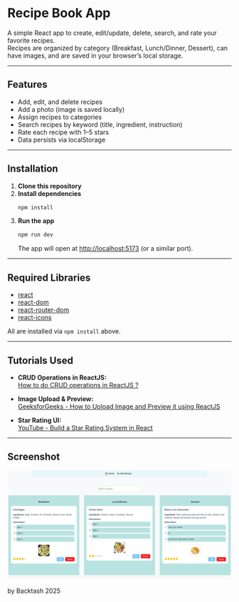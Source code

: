 # Recipe Book App

A simple React app to create, edit/update, delete, search, and rate your favorite recipes.\
Recipes are organized by category (Breakfast, Lunch/Dinner, Dessert), can have images, and are saved in your browser’s local storage.



---

## Features

- Add, edit, and delete recipes
- Add a photo (image is saved locally)
- Assign recipes to categories
- Search recipes by keyword (title, ingredient, instruction)
- Rate each recipe with 1–5 stars
- Data persists via localStorage

---

## Installation

1. **Clone this repository**
2. **Install dependencies**
   ```bash
   npm install
   ```
3. **Run the app**
   ```bash
   npm run dev
   ```
   The app will open at [http://localhost:5173](http://localhost:5173) (or a similar port).

---

## Required Libraries

- [react](https://react.dev/)
- [react-dom](https://react.dev/)
- [react-router-dom](https://reactrouter.com/)
- [react-icons](https://react-icons.github.io/react-icons/)

All are installed via `npm install` above.

---

## Tutorials Used

- **CRUD Operations in ReactJS:**  
  [How to do CRUD operations in ReactJS ?](https://www.geeksforgeeks.org/reactjs/how-to-do-crud-operations-in-reactjs/)


- **Image Upload & Preview:**\
  [GeeksforGeeks - How to Upload Image and Preview it using ReactJS](https://www.geeksforgeeks.org/reactjs/how-to-upload-image-and-preview-it-using-reactjs/)
- **Star Rating UI:**\
  [YouTube - Build a Star Rating System in React](https://www.youtube.com/watch?v=eDw46GYAIDQ\&ab_channel=EricMurphy)

---

## Screenshot
<img src="assessment_2/src/screenshot.png" alt="App Screenshot" width="600"/>


by Backtash 2025


